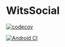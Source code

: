 # WitsSocial

[![codecov](https://codecov.io/gh/thatosenoamadi007/WitsSocial/branch/karabo_new/graph/badge.svg?token=IXSPEZR9GH)](https://codecov.io/gh/thatosenoamadi007/WitsSocial)

[![Android CI](https://github.com/thatosenoamadi007/WitsSocial/actions/workflows/android.yml/badge.svg?branch=karabo-sepuru)](https://github.com/thatosenoamadi007/WitsSocial/actions/workflows/android.yml)

